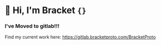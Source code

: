 # 👋 Hi, I'm **Bracket** `{}`

### I've Moved to gitlab!!!
Find my current work here: https://gitlab.bracketproto.com/BracketProto
